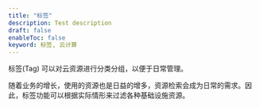```yaml
---
title: "标签"
description: Test description
draft: false
enableToc: false
keyword: 标签, 云计算
---
```




标签(Tag) 可以对云资源进行分类分组，以便于日常管理。

随着业务的增长，使用的资源也是日益的增多，资源检索会成为日常的需求。因此，标签功能可以根据实际情形来过滤各种基础设施资源。

